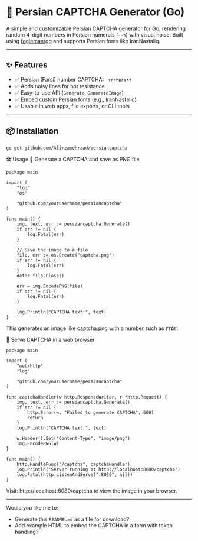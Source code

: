 # 🧩 Persian CAPTCHA Generator (Go)

A simple and customizable Persian CAPTCHA generator for Go, rendering random 4-digit numbers in Persian numerals (`۰-۹`) with visual noise. Built using [fogleman/gg](https://github.com/fogleman/gg) and supports Persian fonts like IranNastaliq.

---

## ✨ Features

- ✅ Persian (Farsi) number CAPTCHA: `۰۱۲۳۴۵۶۷۸۹`
- ✅ Adds noisy lines for bot resistance
- ✅ Easy-to-use API (`Generate`, `GenerateImage`)
- ✅ Embed custom Persian fonts (e.g., IranNastaliq)
- ✅ Usable in web apps, file exports, or CLI tools

---

## 📦 Installation

```bash
go get github.com/Alirzamehrzad/persiancaptcha
```
🛠 Usage
🔹 Generate a CAPTCHA and save as PNG file

```code
package main

import (
	"log"
	"os"

	"github.com/yourusername/persiancaptcha"
)

func main() {
	img, text, err := persiancaptcha.Generate()
	if err != nil {
		log.Fatal(err)
	}

	// Save the image to a file
	file, err := os.Create("captcha.png")
	if err != nil {
		log.Fatal(err)
	}
	defer file.Close()

	err = img.EncodePNG(file)
	if err != nil {
		log.Fatal(err)
	}

	log.Println("CAPTCHA text:", text)
}
```
This generates an image like captcha.png with a number such as ۳۴۵۲.

🔹 Serve CAPTCHA in a web browser
```code
package main

import (
	"net/http"
	"log"

	"github.com/yourusername/persiancaptcha"
)

func captchaHandler(w http.ResponseWriter, r *http.Request) {
	img, text, err := persiancaptcha.Generate()
	if err != nil {
		http.Error(w, "Failed to generate CAPTCHA", 500)
		return
	}
	log.Println("CAPTCHA text:", text)

	w.Header().Set("Content-Type", "image/png")
	img.EncodePNG(w)
}

func main() {
	http.HandleFunc("/captcha", captchaHandler)
	log.Println("Server running at http://localhost:8080/captcha")
	log.Fatal(http.ListenAndServe(":8080", nil))
}
```

Visit: http://localhost:8080/captcha to view the image in your browser.


---

Would you like me to:

- Generate this `README.md` as a file for download?
- Add example HTML to embed the CAPTCHA in a form with token handling?
